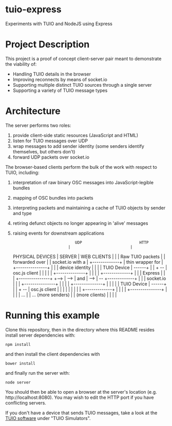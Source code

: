 # tuio-express
Experiments with TUIO and NodeJS using Express

# Project Description
This project is a proof of concept client-server pair meant to demonstrate the viability of:

* Handling TUIO details in the browser
* Improving reconnects by means of socket.io
* Supporting multiple distinct TUIO sources through a single server
* Supporting a variety of TUIO message types

# Architecture
The server performs two roles:

1. provide client-side static resources (JavaScript and HTML)
2. listen for TUIO messages over UDP
3. wrap messages to add sender identity (some senders identify themselves, but others don't)
4. forward UDP packets over socket.io

The browser-based clients perform the bulk of the work with respect to TUIO, including:

1. interpretation of raw binary OSC messages into JavaScript-legible bundles
2. mapping of OSC bundles into packets
3. interpreting packets and maintaining a cache of TUIO objects by sender and type
4. retiring defunct objects no longer appearing in 'alive' messages
5. raising events for downstream applications


                                  UDP                         HTTP
                               |                          |  
    PHYSICAL DEVICES           |          SERVER          |         WEB CLIENTS
                               |                          | 
                               |     Raw TUIO packets     | 
                               |     forwarded over       | 
                               |     socket.io with a     | 
    +-------------+            |     thin wrapper for     |         +---------------+
    |             |            |     device identity      |         |               |
    | TUIO Device | ------+    |                          |    + -- | osc.js client |
    |             |       |    |     +--------------+     |    |    |               |
    +-------------+       |    |     |    Express   |     |    |    +---------------+
                          +--> | --> |      and     | --> | --
    +-------------+       |    |     |   socket.io  |     |    |    +---------------+
    |             |       |    |     +--------------+     |    |    |               |
    | TUIO Device | ------+    |                          |    + -- | osc.js client |
    |             |       |    |                          |    |    |               |
    +-------------+       |    |                          |    |    +---------------+
                          |    |                          |    |
                         ...   |                          |   ...
             (more senders)    |                          |  (more clients)
                               |                          |
                               |                          |


# Running this example

Clone this repository, then in the directory where this README resides install server dependencies with:

    npm install

and then install the client dependencies with

    bower install

and finally run the server with:

    node server

You should then be able to open a browser at the server's location (e.g. http://localhost:8080). You may wish to edit the HTTP port if you have conflicting servers.

If you don't have a device that sends TUIO messages, take a look at the [TUIO software](http://www.tuio.org/?software) under
"TUIO Simulators".
